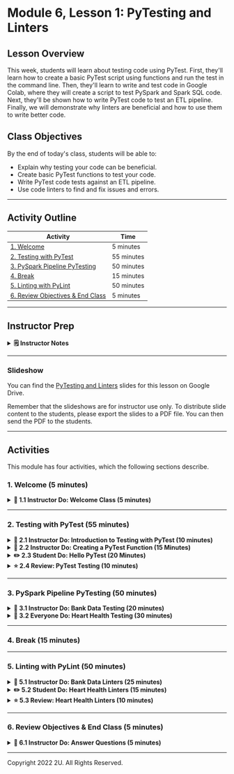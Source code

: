 # Module 6, Lesson 1: PyTesting and Linters

## Lesson Overview

This week, students will learn about testing code using PyTest. First, they'll learn how to create a basic PyTest script using functions and run the test in the command line. Then, they'll learn to write and test code in Google Colab, where they will create a script to test PySpark and Spark SQL code. Next, they'll be shown how to write PyTest code to test an ETL pipeline. Finally, we will demonstrate why linters are beneficial and how to use them to write better code.

## Class Objectives

By the end of today's class, students will be able to:

* Explain why testing your code can be beneficial.
* Create basic PyTest functions to test your code.
* Write PyTest code tests against an ETL pipeline.
* Use code linters to find and fix issues and errors.

---

## Activity Outline

| Activity | Time |
| -- | -- |
| [1. Welcome](#Section1) | 5 minutes |
| [2. Testing with PyTest](#Section2) | 55 minutes |
| [3. PySpark Pipeline PyTesting](#Section3) | 50 minutes |
| [4. Break](#Section4) | 15 minutes |
| [5. Linting with PyLint](#Section5) | 50 minutes |
| [6. Review Objectives & End Class](#Section6) | 5 minutes |

---

## Instructor Prep

<details>
<summary><strong>🗒️ Instructor Notes</strong></summary>

* Today's lesson will focus on writing test cases using PyTest. Now, that the students are familiar with creating a data pipeline writing test cases against that pipeline is a very important step to ensure that the pipeline is working as it should end&mdash;to&mdash;end. 

* Students may question the importance of testing code, but this is one of those steps they don't want to miss.

* Students will need to shift their mindset slightly when writing code, as we will focus on writing test cases today.

* This unit will use some datasets and code that students may have used previously, but we will put a different twist on them in order to teach PyTest and Linters.

</details>

---

### </a> Slideshow

You can find the [PyTesting and Linters](https://docs.google.com/presentation/d/1OANF6E65Gk-AYJyLjHoU8J11PoCRvOQLS6vzFGSAmm4/edit?usp=sharing) slides for this lesson on Google Drive.

Remember that the slideshows are for instructor use only. To distribute slide content to the students, please export the slides to a PDF file. You can then send the PDF to the students.

---

## Activities

This module has four activities, which the following sections describe.

### 1. <a name="Section1"></a> Welcome (5 minutes)

<details>
  <summary><strong>📣 1.1 Instructor Do: Welcome Class (5 minutes)</strong></summary>

* Welcome the students and explain that today we will learn how to write tests against their code, and how to check for programming and stylistic errors and bugs in code using linters.

* In a previous module we learned to write a function to read a file into a DataFrame and then transform the data based on the requirements.  Today, the students will learn to write tests to make sure that the code, i.e., functions, does what it is supposed to do.

* Writing tests and using linters is a common practice among software developers. Tests help teams control the scope of each task assigned to a developer and allows them to write less code. It helps them save time looking over the code to find errors, and checks to make sure that other team members are doing their part in code development. Linters help developers and teams achieve a more readable, maintainable, and a consistent style of code to avoid stylistic errors and determine what is and is not code.

* Open the slides and welcome the students to class.

* For some of the activities, we'll revisit activities in previous modules to demonstrate the importance of testing code and using linters.

</details>

---


### 2. <a name="Section2"></a> Testing with PyTest (55 minutes)


<details><summary><strong>📣 2.1 Instructor Do: Introduction to Testing with PyTest (10 minutes)</strong></summary>
<br>

* Continue through the slides to present this activity to the class.

* Oftentimes in the development world, we will want to test our code to ensure that all of our components are working correctly. Testing our code allows us to test if, functionally, each component works as intended.

* Let the students know that in today’s lesson we'll be testing code by writing and executing functions.

* Ask students if they can think of  reasons for using functions to test code.

* After taking a couple answers, fill in any reasons they may have missed:
    * We can test any part of the code.
    * We can test for anything that code is supposed to do.
    * We can reuse components of our code as many times as we'd like, and therefore reduce the amount of times we are duplicating work.

* Share with students that they can make their tests as complex or as simple as they would like, but generally a good rule is to test each function that you develop.

#### PyTest

* Explain to students that there are multiple testing frameworks available to them, but this week will be focusing on PyTest.because it is one of the more popular code testing packages available for Python.

* PyTest allows us to be able to test simple functions all the way up to much more complex functions. For this class, we will just be getting acclimated with PyTest and won't be testing anything extremely complex.

* In this lesson, we’ll dive deeper into how we can test different pieces of code and how you can write your code in such a way that it is "testable."

* The PyTest module should have been installed during the Anaconda installation.  Have the students check to see that they have `pytest` installed by typing and running the following command, `pytest --version`. If it is not installed, install it using `pip install pytest`.

</details>

<details>
<summary><strong>📣 2.2 Instructor Do: Creating a PyTest Function (15 Minutes)</summary></strong>
<br>

* Continue through the slides to present this activity to the class.

* In this activity the students will learn how to write their first test to use on a function that adds two numbers which result in a specific value.

* Send out the following file:

* **File:**

    * [test_functions.py](Activities/01-Ins_PyTest_Function/Solved/test_functions.py)

* Open the `test_functions.py` file in VS Code and go over the following function with the students.

    ```python
    def add_value(int_value):
        return int_value + 10
    ```

    * The `add_value()` function above takes the `int_value` parameter, which is a number, then the function will add 10 to the parameter and return the value back to the function.
    * For instance if our `int_value` was 100, the `add_value()`function would return a value of 110.

* We are going to write a few test functions here to demonstrate how we can test the `add_value()` function.

* Walk students through the following demonstration:

    * The first function that we will write to test the `add_value()` function is `test_add_value_passing()`.

    * Just like all Python functions, we’ll define it first.

        ```python
        def test_add_value_passing():
        ```

    * Point out that it is a best practice to name the testing function by prepending `test_` to the original function name, and appending `_passing` to the end of the function to indicate that the function should pass.

    * Next we create the function body.

        ```python
        def test_add_value_passing():
            assert add_value(5) == 15
        ```

    * Point out that PyTest uses the `assert` statement to evaluate a subsequent conditional statement.

    * Explain that when testing in PyTest, you can only get one of two results: the function either passes or it doesn’t. With the `assert` statement, we’re saying the condition we’re testing should be either `True` (it passes) or `False` (it fails). Therefore, your conditional statement should always be something that can be evaluated as `True` or `False`.
        * For example, we could say `assert 1=1` and PyTest would evaluate that as `True`.
        * We can also say `assert 1=2` and PyTest would evaluate that as `False`.
        * In our case, we’re asking PyTest "Is it true that when we input the integer 5 into `add_value()`function, a value of 15 is returned (since 5 + 10 = 15)?"

* Next, demonstrate to the students how to test the `add_value()` function using the `test_add_value_passing()` function.
    * On the computer navigate to the folder containing the `test_functions.py` file, then type and run the following command, `pytest test_functions.py`, which is going to use the `pytest` module to execute the `test_functions.py` file.
    * **Note:** For students using Windows, have them navigate to the file using their Anaconda Prompt, and students using Mac have them navigate to the file using the terminal.

* Show students that the test passed.

    ![pytest function passes](Images/pytest_adding_passed.png)

* Explain that the second function we will write is `test_add_value_not_passing()`. This function will show a failing result. Doing this helps us ensure that our function doesn’t just pass when it should pass, it also fails when it should fail.

* Walk students through the following demonstration:
    * Comment out the code for the `test_add_value_passing()` function.
    * Add the `test_add_value_not_passing()` function to the `test_functions.py` file.
    * Inside the `test_add_value_not_passing()` function, we add the condition we believe should fail.

    ```python
    def test_add_value_not_passing():
        assert add_value(5) == 10
    ```

* Run the `test_add_value_not_passing()` function using the same command `pytest test_functions.py`.

    * Show students that this test failed.

        ![pytest function passes](Images/pytest_adding_failed.png)

* Uncomment the `test_add_value_passing()` function and fix the assert statement by changing the `==` to `!=` and re-run this test suite.

* Your test suite should look like the following:

    ```python
    # Function to be tested
    def add_value(int_value):
        return int_value + 10

    # First test function that will assert that add_value(5) equals 15, this will pass
    def test_add_value_passing():
        assert add_value(5) == 15

    # Second test function that will assert that add_value(5) equals 10, this will fail
    def test_add_value_not_passing():
        assert add_value(5) != 10
    ```

* Show students that the test suite has two passing tests.

* Answer any questions before moving on.

</details>

<details>

<summary><strong>✏️ 2.3 Student Do: Hello PyTest (20 Minutes)</summary></strong>
<br>

In this activity, students are tasked with writing test functions against two functions provided in the starter code.

* **Files:**

    * [README.md](Activities/02-Stu_Hello_PyTest/README.md)

    * [test_functions.py](Activities/02-Stu_Hello_PyTest/Unsolved/test_hello_unsolved.py)

</details>

<details>

<summary><strong>⭐ 2.4 Review: PyTest Testing (10 minutes)</strong></summary>
<br>

* Continue with the slides, and review the activity.

* Send out [test_hello_solved.py](Activities/02-Stu_Hello_PyTest/Solved/test_hello_solved.py) to the students.

* Open `test_hello_solved.py`, and walk through the code with students.

    * Explain that `function_one()` accepts a value and makes sure it is a string with the `value: str` parameter. Then, it finds the length of the string, multiplies the length by five, and returns the value.

        ```python
        def function_one(value: str):
            return_value = len(value) * 5
            return return_value
        ```

    * Explain that `function_two()` also accepts a value as a string, then removes the "e" in a given string.

        ```python
        def function_two(value: str):
            return_value = value.replace('e', '')
            return return_value
        ```

* Next, show that the first test function, `test_function_one()`, will test if the length of the word `hello` multiplied by five equals 25.

    ```python
    def test_function_one():
        assert function_one("hello") == 25
    ```

* And, the second test function, `test_function_two()`, will test if the "e" is removed from "hello."

    ```python
    def test_function_two():
        assert function_two("hello") == 'hllo'
    ```

* Run the `test_hello_solved.py` function in the command line to show that both tests pass.

* Answer any questions before moving on.

</details>

---

### 3. <a name="Section3"></a> PySpark Pipeline PyTesting (50 minutes)

<details>
<summary><strong>📣 3.1 Instructor Do: Bank Data Testing (20 minutes) </strong></summary>
<br>

* **File:**

  * [Bank_Data_testing.ipynb](Activities/03-Ins_Bank_Data_Tests/Solved/Bank_Data_testing.ipynb)

* Send out `Bank_Data_testing.ipynb` so that any students who want to follow along with your demonstration can do so.

* Explain to students that we are going to run our PyTests in Google Colab.

* Remind the students that Google Colab is running the code on Google's cloud servers. When we build our test suite we are going to emulate how software developers test their code in an environment that contains all the necessary dependencies.

1.  Open `Bank_Data_testing.ipynb` in Colab.

2. Start by initializing your Spark session and connecting your Google Drive to the notebook.

   ```python
    # Activate Spark in our Colab notebook.
    import os
    # Find the latest version of spark 3.0  from http://www.apache.org/dist/spark/ and enter as the spark version
    # For example: 'spark-3.2.2'
    spark_version = 'spark-3.2.2'
    # spark_version = 'spark-3.<enter version>'
    os.environ['SPARK_VERSION']=spark_version

    # Install Spark and Java
    !apt-get update
    !apt-get install openjdk-11-jdk-headless -qq > /dev/null
    !wget -q http://www.apache.org/dist/spark/$SPARK_VERSION/$SPARK_VERSION-bin-hadoop3.2.tgz
    !tar xf $SPARK_VERSION-bin-hadoop3.2.tgz
    !pip install -q findspark

    # Set Environment Variables
    os.environ["JAVA_HOME"] = "/usr/lib/jvm/java-11-openjdk-amd64"
    os.environ["SPARK_HOME"] = f"/content/{spark_version}-bin-hadoop3.2"
   ```

3. Next, install `pytest` and `pytest-sugar`. `pytest-sugar` will make the output of our tests look nice.

    ```python
    # Install pytest and pytest-sugar to make our output look nice.
    !pip install -q pytest pytest-sugar
    ```

4. Then, we'll create a folder, `tests` in our content folder in Google drive with the following code:

    ```python
    # Create and navigate to the tests directory.
    from pathlib import Path
    if Path.cwd().name != 'tests':
        %mkdir tests
        %cd tests
    # Show the current working directory.
    %pwd
    ```

5. Then, we'll write a `__init__.py` file to the `tests` directory. This will allow us to run the test functions that we'll add to the directory.

    ```python
    # Create a  __init__.py file that will contain that will be used to run our functions.
    # This file will be stored in our pwd (/content/tests)
    %%file __init__.py
    pass
    ```

6. Next, we'll create a `bank_data.py` file that will contain the code we want to test and store it in our `tests` folder. We are doing this because PyTest requires a file for testing.

    ```python
    # Create a bank_data.py file that will contain the import_data function.
    # This file will be stored in our pwd (/content/tests).
    %%file bank_data.py
    ```

7. Then, we'll import `findspark()`, other dependencies, and run the `import_data()` function that imports our `zip_bank_data.csv` file from a S3 bucket.

    ```python
    # Import findspark() and initialize.
    import findspark
    findspark.init()

    # Import other dependencies.
    from pyspark import SparkFiles
    from pyspark.sql import SparkSession
    spark = SparkSession.builder.appName("sparkBankData").getOrCreate()

    # Create the import_data function.
    def import_data():
        url = "https://2u-data-curriculum-team.s3.amazonaws.com/nflx-data-science-adv/week-6/zip_bank_data.csv"
        spark.sparkContext.addFile(url)
        df = spark.read.csv(SparkFiles.get("zip_bank_data.csv"), sep=",", header=True)
        df.createOrReplaceTempView('zip_bank_data')

        return df
    ```

8. In the next cell create a `test_bank_data.py` file to hold our two test functions in the `tests` folder, and then import the `import_data()` function from the `bank_data.py` file.

    ```python
    # Create a test_bank_data.py file that will contain the the two test functions.
    # This file will be stored in our pwd (/content/tdd).
    %%file test_bank_data.py

    # From the bank_data.py file and import the import_data function.
    from bank_data import import_data
    ```
9. Finally, we'll add our two test functions. One that tests that there are 1000 rows, and one that test that there are 9 columns.

    ```python
    def test_row_count_before_transform():
        df = import_data()
        assert df.count() == 1000

    def test_column_count_before_transform():
        df = import_data()
        assert len(df.columns) == 9
    ```

10. After entering these functions, pause to check for understanding. Ask students to walk you through each example. What is each part of the function doing?

    * Take the time to address and correct misconceptions.

11. After running the test suite,  show the students that the tests folder we created in step 4 contains three files.

    ![""](Images/tests_folder.png)

    * Let the students know that they can check the contents of these files by double-clicking on them.


12. In the final cell, we'll run the `test_bank_data.py` file using `pytest`.

    ```python
    # Run the test_import_data.py file with pytest.
    !python -m pytest test_bank_data.py
    ```

    * The output of this should return that two tests have passed.

        ![""](Images/bank_data_testing.png)


13. Tell the students: Now that we've tested the first two functions, let's transform our data slightly and see how that impacts our test functions.

    * Below the `import_data()` function, uncomment the `transform_data()` function. This function is going to return only the first 10 rows of data from the "ZIPCODE" and "ADDRESS" columns.

        ```python
        def transform_data():
        transformed_df = spark.sql("""
        SELECT
            ZIPCODE,
            ADDRESS
        FROM ZIP_BANK_DATA
        LIMIT 10
        """)

        return transformed_df
        ```

    * Explain to students that since the `transform_data()` function is changing the number of columns and rows in our original dataset, we can use the _not equal_ operator to ensure that our dataset has actually been transformed.


        ```python
        def test_row_count_after_transform():
        df = transform_data()
        assert df.count() != 1000

        def test_column_count_after_transform():
            df = transform_data()
            assert len(df.columns) != 9
        ```

    * Ask the students how they would change the test functions to make sure that the tests pass?

    * After fielding answers, uncomment the following functions in our test suite.

    * **Important:** Make sure to import the `transform_data` function before running the test suite, or you will get a `NameError` and the `def test_row_count_after_transform()` and `def test_column_count_after_transform()` functions will fail.

    * After executing the test suite, and running the `pytest`, we now have four tests that have passed.

14. Next, check to see what columns are in our transformed DataFrame.

    * Point out that since we are only selecting "ZIPCODE" and "ADDRESS", we can use `df.schema.names` to return the columns in DataFrame in a list. Then, we'll use the `assert` operator to ensure that our columns in our DataFrame equal `['ZIPCODE', 'ADDRESS']`.

    * In the test suite, uncomment the `test_columns_in_transformed_df()` function test and run the `pytest` again.

    ```python
    def test_columns_in_transformed_df():
        df = transform_data()
        assert df.schema.names == ['ZIPCODE', 'ADDRESS']
    ```

    * When we run the PyTest, our output shows that we have five tests that have passed.

15. Now let’s say we want to ensure that specific zip codes have been included in our dataset. We can create one more function to test that.

    * Uncomment the `transform_data_full()` and the `distinct_zip_codes()` functions below the `transform_data()` function. Explain that we look for these distinct zip codes using the following code and rerun the cell.

    ```python
    def transform_data_full():
    transformed_df = spark.sql("""
    SELECT
        ZIPCODE,
        ADDRESS
    FROM ZIP_BANK_DATA
    """)

    return transformed_df


    def distinct_zip_codes():
    distinct_zips = spark.sql("""
    SELECT DISTINCT
        ZIPCODE
    FROM ZIP_BANK_DATA
    """)

    return distinct_zips
    ```

    * Now that we have our distinct zip codes, we can compare this information to the original DataFrame to see if it has distinct rows or if there are duplicates.

    * In the test suite, uncomment `test_row_distinctness()` function as the following code shows:

    ```python
    def test_row_distinctness():
        transformed_df = transform_data_full()
        distinct_zips_df = distinct_zip_codes()
        assert transformed_df.count() == distinct_zips_df.count()
    ```

    * **Important:** Make sure to import the `transform_data_full` and `distinct_zip_codes` functions before running the test suite.

    * Rerun the test suite and run the PyTest. Point out that five test have passed and one has failed. The test that failed let's us know that there are 14 duplicate rows in the DataFrame.

    * Let the students know that they would investigate further look into those rows or remove them.

    ![""](Images/test_errors.png)

* Now that students have seen a working example of tests against PySpark functions, they will get an opportunity to practice it themselves.

* Answer any questions before moving on.

</details>

<details>
<summary><strong>🎉 3.2 Everyone Do: Heart Health Testing (30 minutes)</summary></strong>
<br>

In this activity, students will be writing PyTests on the transformation of a heart health dataset.

* **Files:**

    * [README.md](Activities/04-Stu_Heart_Health_Testing/README.md)

    * [Heart_Health_unsolved.ipynb](Activities/04-Stu_Heart_Health_Testing/Unsolved/Heart_Health_unsolved.ipynb)


* Start by opening the `Heart_Health_unsolved.ipynb` in Colab and have the students code along.

* Remind students that the objective is to test two different PySpark transformation functions.

* Have the students install and import Spark and other dependencies, and create the `__init__.py` file.

* Next, import the data into PySpark using the `import_data()` function, which will create a new temporary view called `HEART_HEALTH` we will use to query for our transformations.

    ```python
    def import_data():
        url = "https://2u-data-curriculum-team.s3.amazonaws.com/nflx-data-science-adv/week-6/heart_health.csv"
        spark.sparkContext.addFile(url)
        df = spark.read.csv(SparkFiles.get("heart_health.csv"), sep=",", header=True)
        df.createOrReplaceTempView('HEART_HEALTH')

        return df
    ```

* In the next cell, add the first test function, `test_row_count_source()`. Point out to the students that this function may look somewhat trivial at first, it is very important to understand what is happening here. This function is the first call to the `import_data()` function. Without this call to import the data, the transformation functions would not work at all.

    ```python
    def test_row_count_source():
        df = import_data()
        assert df.count() == 799
    ```

* We'll also test how many columns are in the source dataset by using the `test_column_count_source()` function.

    ```python
    def test_column_count_source():
        df = import_data()
        assert len(df.columns) == 9
    ```

* Have the students execute the test suite and PyTest. The output should indicate that two tests have passed.

* Answer any questions before moving on.

* Next, let the student's know that we'll transform the data. First, we'll add the `get_states()` function after the `test_column_count_source()` function.  The `get_states()` function will get the distinct states in the `HEALTH_HEALTH` temporary table.

    ```python
    def get_states():
        transformed_df = spark.sql("""
        SELECT DISTINCT
            STATE
        FROM HEART_HEALTH
        """)

        return transformed_df
    ```

* In our test suite we'll create a ``test_get_states()` function to ensure that we are only getting the "STATE" column returned.

    ```python
    def test_get_states():
        df = get_states()
        assert df.schema.names == ['STATE']
    ```

* And, we can also test that we are only getting five distinct states back after the transformation.

    ```python
    def test_row_count_get_states():
        df = get_states()
        assert df.count() == 5
    ```

* Remind the students to import the `get_states` function before running the test suite.

* Have the students execute the `get_states()` function, the test suite, and PyTest. The output should indicate that four tests have passed.

* Answer any questions before moving on.

* Next, mention to the students we are going transform our data to retrieve only the states with an average death rate over 400. Add, `get_states_with_above_avg_death_rate()` function below the `get_states()` function.

    ```python
    def get_states_with_above_avg_death_rate():
        transformed_df = spark.sql("""
        SELECT
            STATE,
            AVG(Death_Rate)
        FROM HEART_HEALTH
        GROUP BY STATE
        HAVING AVG(Death_Rate) > 400
        """)

        return transformed_df
    ```

* In our test suite, we'll test to see if the column count and the row count of the transformation above using these two functions.

    ```python
    def test_row_count_avg_death_rate():
        df = get_states_with_above_avg_death_rate()
        assert df.count() == 5


    def test_column_count_avg_death_rate():
        df = get_states_with_above_avg_death_rate()
        assert len(df.columns) == 2
    ```

* And, we'll write one more test to see if any states were removed because they had death rate lower than 400 using the `test_get_states_vs_avg_death_rate_count()` function.

    ```python
    def test_get_states_vs_avg_death_rate_count():
        df_get_states = get_states()
        df_avg_death_rate = get_states_with_above_avg_death_rate()
        assert df_get_states.count() == df_avg_death_rate.count()
    ```

* Remind the students to import the `get_states_with_above_avg_death_rate` function before running the test suite.

* Have the students execute the `test_row_count_avg_death_rate()` and the `test_column_count_avg_death_rate()` functions, the test suite, and PyTest. The output should indicate that four seven tests have passed.

* Answer any questions before moving on.

</details>

---

### 4. <a name="Section4"></a> Break (15 minutes)

---

### 5. <a name="Section5"></a> Linting with PyLint (50 minutes)


<details>
<summary><strong>📣 5.1 Instructor Do: Bank Data Linters (25 minutes) </strong></summary>
<br>

* **File:**

  * [Bank_Data_Pylint_solved.ipynb](Activities/05-Ins_Bank_Data_Linters/Solved/Bank_Data_Pylint_solved.ipynb)

* Send out `Bank_Data_Pylint_solved.ipynb` so that any students who want to follow along with your demonstration can do so.

* Explain to students that we will next be looking into ways that they can make their code more readable, maintainable, and have a consistent style to avoid stylistic errors, and ensure that their code will pass.

* One of the ways you can do this is by using a linter. A linter is a tool that helps us improve our overall code quality and make our code more readable to others.

* Explain to students that you can have two different types of linters&mdash;one is logical, the other is stylistic.

    * Logical linting looks at the logic of your code and determines if there is anything fundamentally incorrect.

    * Stylistic linting looks at the style of your code and determines if it meets a certain standard.

* When you use a linter, your code is ranked 0 through 10. The output from a linter will provide you with a warning, if you resolve them in the early stages you may avoid future errors.

    * **Note**: Generally speaking, most employers will have a linting system in Github to determine the quality of your code and can reject your code if it doesn't meet a certain standard. Generally, a score of over 7.0 is suitable.

* For this activity, you will use the `bank_data_testing.ipynb` file from a previous activity to practice using the PyLint linting suite.

1.  Open `Bank_Data_Pylint_solved.ipynb` in Colab.

2. Start by initializing your Spark session and connecting your Google Drive to the notebook.

3. Run all the code to transform the data.

4. Next, install PyLint by using the following command in Colab.

    ```python
    !pip install pylint
    ```

5. Next, run Pylint on the `bank_data.py` file that stored in the Google Drive using the following code:

    ```python
    !python -m pylint bank_data.py
    ```

     * The output returns a number of stylistic issues and import errors that can be corrected.

        ```text
        ************* Module tests.bank_data
        bank_data.py:2:36: C0303: Trailing whitespace (trailing-whitespace)
        bank_data.py:6:28: C0303: Trailing whitespace (trailing-whitespace)
        bank_data.py:11:34: C0303: Trailing whitespace (trailing-whitespace)
        bank_data.py:13:0: C0301: Line too long (105/100) (line-too-long)
        bank_data.py:13:0: W0311: Bad indentation. Found 2 spaces, expected 4 (bad-indentation)
        bank_data.py:14:0: W0311: Bad indentation. Found 2 spaces, expected 4 (bad-indentation)
        bank_data.py:15:0: W0311: Bad indentation. Found 2 spaces, expected 4 (bad-indentation)
        bank_data.py:16:0: W0311: Bad indentation. Found 2 spaces, expected 4 (bad-indentation)
        bank_data.py:18:0: W0311: Bad indentation. Found 2 spaces, expected 4 (bad-indentation)
        bank_data.py:48:0: C0304: Final newline missing (missing-final-newline)
        bank_data.py:1:0: C0114: Missing module docstring (missing-module-docstring)
        bank_data.py:7:0: E0401: Unable to import 'pyspark' (import-error)
        bank_data.py:7:0: C0413: Import "from pyspark import SparkFiles" should be placed at the top of the module (wrong-import-position)
        bank_data.py:8:0: E0401: Unable to import 'pyspark.sql' (import-error)
        bank_data.py:8:0: C0413: Import "from pyspark.sql import SparkSession" should be placed at the top of the module (wrong-import-position)
        bank_data.py:12:0: C0116: Missing function or method docstring (missing-function-docstring)
        bank_data.py:15:2: C0103: Variable name "df" doesn't conform to snake_case naming style (invalid-name)
        bank_data.py:20:0: C0116: Missing function or method docstring (missing-function-docstring)
        bank_data.py:31:0: C0116: Missing function or method docstring (missing-function-docstring)
        bank_data.py:41:0: C0116: Missing function or method docstring (missing-function-docstring)

        -----------------------------------
        Your code has been rated at 0.00/10
        ```

    * Take some time to go over the following parts of the output.
        * The first part is the file name, `bank_data.py`.
        * After the file name is the line and the space where the issue is located. `2:36` refers to the 36th space on the line 2.
        * Next, is the Pylint code number, `C0303`, followed by the message error, `Trailing whitespace (trailing-whitespace)`.

    * Send out the [PyLint documentation link](https://pylint.pycqa.org/en/latest/index.html) so the students can search for the code issue and find out how to fix them.

6. Next, open the [bank_data.py](Activities/05-Ins_Bank_Data_Linters/Solved/bank_data.py) file in VS Code. Or, you can download the `bank_data.py` from your Google Drive and open it up in VS Code.

    * Show the students that the first issue in the `bank_data.py` file is a trailing whitespace after the `# Import findspark() and initialize.`, which is the 36th space on line 2.

    * Point out that many of the issues are stylistic issues and should be easy to fix. However, the issue on line 13, `Line too long (105/100) (line-too-long)` is referring to the URL. Although we can't fix this issue, we can silence it.

7. First, fix the all the trailing whitespace errors and indentation errors in the Colab Jupyter notebook.

8. Next, show the students how to silence the `Line too long (105/100) (line-too-long)` error.

    * Add `# pylint: disable=C0301` just before `# Create the import_data function.`

        ```python
        # pylint: disable=C0301
        ## Create the import_data function.
        def import_data():
        ```

    * Then, rename the original DataFrame `bank_data_df` instead of `df`.

9. Rerun all the code in the cell where you fixed the issues and rerun `pylint` on the `bank_data.py` file.

    * The output says our code was rated at 1.00 and shows fewer issues.

        ```text
        ************* Module tests.bank_data
        bank_data.py:47:0: C0304: Final newline missing (missing-final-newline)
        bank_data.py:1:0: C0114: Missing module docstring (missing-module-docstring)
        bank_data.py:7:0: E0401: Unable to import 'pyspark' (import-error)
        bank_data.py:7:0: C0413: Import "from pyspark import SparkFiles" should be placed at the top of the module (wrong-import-position)
        bank_data.py:8:0: E0401: Unable to import 'pyspark.sql' (import-error)
        bank_data.py:8:0: C0413: Import "from pyspark.sql import SparkSession" should be placed at the top of the module (wrong-import-position)
        bank_data.py:12:0: C0116: Missing function or method docstring (missing-function-docstring)
        bank_data.py:19:0: C0116: Missing function or method docstring (missing-function-docstring)
        bank_data.py:30:0: C0116: Missing function or method docstring (missing-function-docstring)
        bank_data.py:40:0: C0116: Missing function or method docstring (missing-function-docstring)

        ------------------------------------------------------------------
        Your code has been rated at 1.00/10 (previous run: 0.00/10, +1.00)
        ```

10. Refresh the "tests" folder in your Google Drive and download the `bank_data.py` file and open up the file in VS Code to show the students where the issues are located.

11. Next, let's fix some more issues.

    * Let's start with the first issue, `Final newline missing (missing-final-newline)`. Ask students how they would fix this issue?
        * **Answer:** Add a newline at the end of the file.

    * In the Google Colab add a new line after `return distinct_zips`.

    * Next, fix the `Missing module docstring (missing-module-docstring)` issues at the beginning of the file by adding the following docstring comments the Google Drive file as the following code shows:

        ```python
        """Import the dependencies"""
        import findspark
        findspark.init()
        from pyspark import SparkFiles
        from pyspark.sql import SparkSession
        spark = SparkSession.builder.appName("sparkBankData").getOrCreate()
        ```

    * Next, we'll address all of the `C0116` issues. These are issues for all of our functions, so we'll add a docstring comment to our functions as the following code shows:
        * Explain to students that comments should be descriptive enough for someone to pick up your code and understand what the function accomplishes.

    ```python
        def import_data():
            """
            Imports data from S3.
            """
            url = "https://2u-data-curriculum-team.s3.amazonaws.com/nflx-data-science-adv/week-6/zip_bank_data.csv"
            spark.sparkContext.addFile(url)
            bank_data_df = spark.read.csv(SparkFiles.get("zip_bank_data.csv"), sep=",", header=True)
            bank_data_df.createOrReplaceTempView('zip_bank_data')
            return bank_data_df

        def transform_data():
            """
            Transforms the first 10 lines of the bank data
            """
            transformed_df = spark.sql("""
            SELECT
                ZIPCODE,
                ADDRESS
            FROM ZIP_BANK_DATA
            LIMIT 10
            """)
            return transformed_df

        def transform_data_full():
            """
            Transforms all of the bank data
            """
            transformed_df = spark.sql("""
            SELECT
                ZIPCODE,
                ADDRESS
            FROM ZIP_BANK_DATA
            """)
            return transformed_df

        def distinct_zip_codes():
            """
            Gets the distinct zip codes.
            """
            distinct_zips = spark.sql("""
            SELECT DISTINCT
                ZIPCODE
            FROM ZIP_BANK_DATA
            """)
            return distinct_zips

    ```

12. Rerun all the code in the cell where you fixed the issues and rerun `pylint` on the `bank_data.py` file.

    * The output says our code was rated at 4.00. Fixing the docstring issues really improved our overall score.

        ```text
        ************* Module tests.bank_data
        bank_data.py:5:0: E0401: Unable to import 'pyspark' (import-error)
        bank_data.py:5:0: C0413: Import "from pyspark import SparkFiles" should be placed at the top of the module (wrong-import-position)
        bank_data.py:6:0: E0401: Unable to import 'pyspark.sql' (import-error)
        bank_data.py:6:0: C0413: Import "from pyspark.sql import SparkSession" should be placed at the top of the module (wrong-import-position)

        ------------------------------------------------------------------
        Your code has been rated at 4.00/10 (previous run: 1.00/10, +3.00)
        ```

    * Finally, let's fix the final issues by disabling `(import-error)` and `(wrong-import-position)` issues as the following code shows:

        ```python
        from pyspark import SparkFiles # pylint: disable=E0401, C0413
        from pyspark.sql import SparkSession # pylint: disable=E0401, C0413
        ```

13. Rerun all the code in the cell where you fixed the issues and rerun `pylint` on the `bank_data.py` file.

    * Now, our code is rated `10.00/10`.

* Send out the final solution files to the students and answer any questions before moving on.

</details>

<details>
<summary><strong>✏️ 5.2 Student Do: Heart Health Linters (15 minutes)</summary></strong>
<br>

In this activity the students will look at the heart health code from a previous activity and make improvements so that it passes the linter.

* [README.md](Activities/06-Stu_Heart_Health_Linters/README.md)

* [Heart_Health_PyLint_unsolved.ipynb](Activities/06-Stu_Heart_Health_Linters/Unsolved/Heart_Health_PyLint_unsolved.ipynb)

</details>

<details>
    <summary><strong>⭐ 5.3 Review: Heart Health Linters (10 minutes)</summary></strong>
<br>

* Continue with the slides, and review the activity.

* Send out [Heart_Health_PyLint_solved.ipynb](Activities/06-Stu_Heart_Health_Linters/Solved/Heart_Health_PyLint_Solved.ipynb) to the students.

* Open `Heart_Health_PyLint_solved.ipynb`, and walk through the changes that were needed.

* Explain that the following issues were found in the code by PyLint:

    ```text
    heart_health.py:7:0: C0301: Line too long (106/100) (line-too-long)
    heart_health.py:72:0: C0304: Final newline missing (missing-final-newline)
    heart_health.py:1:0: C0114: Missing module docstring (missing-module-docstring)
    heart_health.py:1:0: E0401: Unable to import 'pyspark' (import-error)
    heart_health.py:2:0: E0401: Unable to import 'pyspark.sql' (import-error)
    heart_health.py:6:0: C0116: Missing function or method docstring (missing-function-docstring)
    heart_health.py:9:4: C0103: Variable name "df" doesn't conform to snake_case naming style (invalid-name)
    heart_health.py:14:0: C0116: Missing function or method docstring (missing-function-docstring)
    heart_health.py:24:0: C0116: Missing function or method docstring (missing-function-docstring)
    heart_health.py:37:0: C0116: Missing function or method docstring (missing-function-docstring)
    heart_health.py:38:4: C0103: Variable name "df" doesn't conform to snake_case naming style (invalid-name)
    heart_health.py:43:0: C0116: Missing function or method docstring (missing-function-docstring)
    heart_health.py:44:4: C0103: Variable name "df" doesn't conform to snake_case naming style (invalid-name)
    heart_health.py:48:0: C0116: Missing function or method docstring (missing-function-docstring)
    heart_health.py:49:4: C0103: Variable name "df" doesn't conform to snake_case naming style (invalid-name)
    heart_health.py:54:0: C0116: Missing function or method docstring (missing-function-docstring)
    heart_health.py:55:4: C0103: Variable name "df" doesn't conform to snake_case naming style (invalid-name)
    heart_health.py:59:0: C0116: Missing function or method docstring (missing-function-docstring)
    heart_health.py:60:4: C0103: Variable name "df" doesn't conform to snake_case naming style (invalid-name)
    heart_health.py:64:0: C0116: Missing function or method docstring (missing-function-docstring)
    heart_health.py:65:4: C0103: Variable name "df" doesn't conform to snake_case naming style (invalid-name)
    heart_health.py:69:0: C0116: Missing function or method docstring (missing-function-docstring)
    ```

* The student's should make the following corrections to resolve the linting issues and get a score of 10.00/10 for this code.

    * And the comment, `# pylint: disable=C0301` underneath the `def import_data()` function.

    * Add a new line to the end of the file.

    * Add a docstring at the top of the module and for each function.

    * Change the name of the `df` variable to something that has the snake_case to resolve the `Variable name "df" doesn't conform to snake_case naming style (invalid-name)` issue.

    * Add the comment `# pylint: disable=E0401, C0413` to ignore the `(import-error)`.

* Answer any questions before moving on.

</details>

- - -

### 6. <a name="Section6"></a> Review Objectives & End Class (5 minutes)

<details>
<summary><strong>📣 6.1 Instructor Do: Answer Questions (5 minutes)</strong></summary>
<br>

* Review today's objectives:

    * Explain why testing your code can be beneficial.

   * Create basic PyTest functions to test your code.

    * Write PyTest code tests against an ETL pipeline.

    * Use code linters to find and fix issues and errors.

Make sure to answer any lingering questions students may have.

</details>

---

Copyright 2022 2U. All Rights Reserved.
